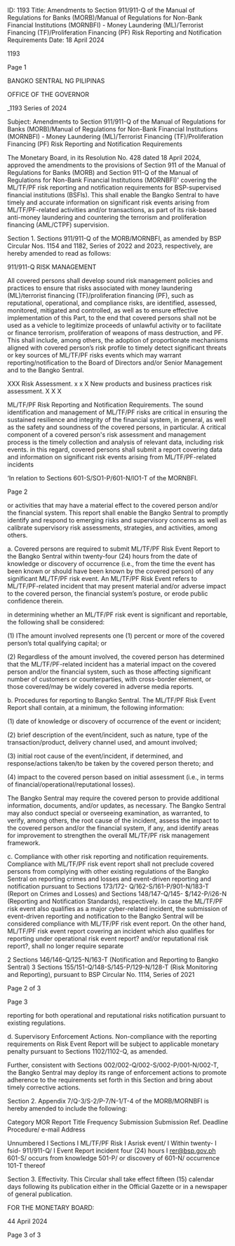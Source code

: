 ID: 1193
Title: Amendments to Section 911/911-Q of the Manual of Regulations for Banks (MORB)/Manual of Regulations for Non-Bank Financial Institutions (MORNBFI) - Money Laundering (ML)/Terrorist Financing (TF)/Proliferation Financing (PF) Risk Reporting and Notification Requirements
Date: 18 April 2024

1193

Page 1

BANGKO SENTRAL NG PILIPINAS

OFFICE OF THE GOVERNOR

_1193 Series of 2024

Subject: Amendments to Section 911/911-Q of the Manual of Regulations for Banks (MORB)/Manual of Regulations for Non-Bank Financial Institutions (MORNBFI) - Money Laundering (ML)/Terrorist Financing (TF)/Proliferation Financing (PF) Risk Reporting and Notification Requirements

The Monetary Board, in its Resolution No. 428 dated 18 April 2024, approved the amendments to the provisions of Section 911 of the Manual of Regulations for Banks (MORB) and Section 911-Q of the Manual of Regulations for Non-Bank Financial Institutions (MORNBFI)' covering the ML/TF/PF risk reporting and notification requirements for BSP-supervised financial institutions (BSFls). This shall enable the Bangko Sentral to have timely and accurate information on significant risk events arising from ML/TF/PF-related activities and/or transactions, as part of its risk-based anti-money laundering and countering the terrorism and proliferation financing (AML/CTPF) supervision.

Section 1. Sections 911/911-Q of the MORB/MORNBFI, as amended by BSP Circular Nos. 1154 and 1182, Series of 2022 and 2023, respectively, are hereby amended to read as follows:

911/911-Q RISK MANAGEMENT

All covered persons shall develop sound risk management policies and practices to ensure that risks associated with money laundering (ML)/terrorist financing (TF)/proliferation financing (PF), such as reputational, operational, and compliance risks, are identified, assessed, monitored, mitigated and controlled, as well as to ensure effective implementation of this Part, to the end that covered persons shall not be used as a vehicle to legitimize proceeds of unlawful activity or to facilitate or finance terrorism, proliferation of weapons of mass destruction, and PF. This shall include, among others, the adoption of proportionate mechanisms aligned with covered person’s risk profile to timely detect significant threats or key sources of ML/TF/PF risks events which may warrant reporting/notification to the Board of Directors and/or Senior Management and to the Bangko Sentral.

XXX Risk Assessment. x x X New products and business practices risk assessment. X X X

ML/TF/PF Risk Reporting and Notification Requirements. The sound identification and management of ML/TF/PF risks are critical in ensuring the sustained resilience and integrity of the financial system, in general, as well as the safety and soundness of the covered persons, in particular. A critical component of a covered person's risk assessment and management process is the timely collection and analysis of relevant data, including risk events. in this regard, covered persons shall submit a report covering data and information on significant risk events arising from ML/TF/PF-related incidents

‘In relation to Sections 601-S/SO1-P/601-N/IO1-T of the MORNBFI.

Page 2

or activities that may have a material effect to the covered person and/or the financial system. This report shall enable the Bangko Sentral to promptly identify and respond to emerging risks and supervisory concerns as well as calibrate supervisory risk assessments, strategies, and activities, among others.

a. Covered persons are required to submit ML/TF/PF Risk Event Report to the Bangko Sentral within twenty-four (24) hours from the date of knowledge or discovery of occurrence (i.e., from the time the event has been known or should have been known by the covered person) of any significant ML/TF/PF risk event. An ML/TF/PF Risk Event refers to ML/TF/PF-related incident that may present material and/or adverse impact to the covered person, the financial system’s posture, or erode public confidence therein.

in determining whether an ML/TF/PF risk event is significant and reportable, the following shall be considered:

(1) IThe amount involved represents one (1) percent or more of the covered person’s total qualifying capital; or

(2) Regardless of the amount involved, the covered person has determined that the ML/TF/PF-related incident has a material impact on the covered person and/or the financial system, such as those affecting significant number of customers or counterparties, with cross-border element, or those covered/may be widely covered in adverse media reports.

b. Procedures for reporting to Bangko Sentral. The ML/TF/PF Risk Event Report shall contain, at a minimum, the following information:

(1) date of knowledge or discovery of occurrence of the event or incident;

(2) brief description of the event/incident, such as nature, type of the transaction/product, delivery channel used, and amount involved;

(3) initial root cause of the event/incident, if determined, and response/actions taken/to be taken by the covered person thereto; and

(4) impact to the covered person based on initial assessment (i.e., in terms of financial/operational/reputational losses).

The Bangko Sentral may require the covered person to provide additional information, documents, and/or updates, as necessary. The Bangko Sentral may also conduct special or overseeing examination, as warranted, to verify, among others, the root cause of the incident, assess the impact to the covered person and/or the financial system, if any, and identify areas for improvement to strengthen the overall ML/TF/PF risk management framework.

c. Compliance with other risk reporting and notification requirements. Compliance with ML/TF/PF risk event report shall not preclude covered persons from complying with other existing regulations of the Bangko Sentral on reporting crimes and losses and event-driven reporting and notification pursuant to Sections 173/172- Q/162-S/161-P/901-N/183-T (Report on Crimes and Losses) and Sections 148/147-Q/145- $/142-P/i26-N (Reporting and Notification Standards), respectively. In case the ML/TF/PF risk event also qualifies as a major cyber-related incident, the submission of event-driven reporting and notification to the Bangko Sentral will be considered compliance with ML/TF/PF risk event report. On the other hand, ML/TF/PF risk event report covering an incident which also qualifies for reporting under operational risk event report? and/or reputational risk report?, shall no longer require separate

2 Sections 146/146-Q/125-N/163-T (Notification and Reporting to Bangko Sentral) 3 Sections 155/151-Q/148-S/145-P/129-N/128-T (Risk Monitoring and Reporting), pursuant to BSP Circular No. 1114, Series of 2021

Page 2 of 3

Page 3

reporting for both operational and reputational risks notification pursuant to existing regulations.

d. Supervisory Enforcement Actions. Non-compliance with the reporting requirements on Risk Event Report will be subject to applicable monetary penalty pursuant to Sections 1102/1102-Q, as amended.

Further, consistent with Sections 002/002-Q/002-S/002-P/001-N/002-T, the Bangko Sentral may deploy its range of enforcement actions to promote adherence to the requirements set forth in this Section and bring about timely corrective actions.

Section 2. Appendix 7/Q-3/S-2/P-7/N-1/T-4 of the MORB/MORNBFI is hereby amended to include the following:

Category MOR Report Title Frequency Submission Submission Ref. Deadline Procedure/ e-mail Address

Unnumbered I Sections I ML/TF/PF Risk I Asrisk event/ I Within twenty- I fsid- 911/911-Q/ I Event Report incident four (24) hours I rer@bsp.gov.ph 601-S/ occurs from knowledge 501-P/ or discovery of 601-N/ occurrence 101-T thereof

Section 3. Effectivity. This Circular shall take effect fifteen (15) calendar days following its publication either in the Official Gazette or in a newspaper of general publication.

FOR THE MONETARY BOARD:

44 April 2024

Page 3 of 3